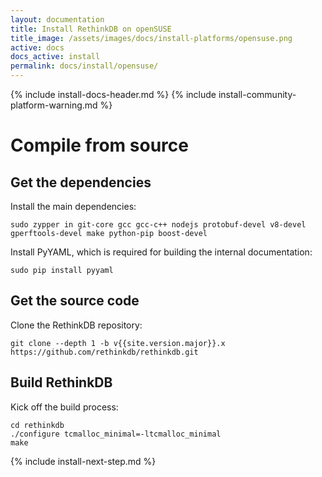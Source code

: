 ```yaml
---
layout: documentation
title: Install RethinkDB on openSUSE
title_image: /assets/images/docs/install-platforms/opensuse.png
active: docs
docs_active: install
permalink: docs/install/opensuse/
---
```

{% include install-docs-header.md %}
{% include install-community-platform-warning.md %}
# Compile from source #

## Get the dependencies ##

Install the main dependencies:

```
sudo zypper in git-core gcc gcc-c++ nodejs protobuf-devel v8-devel gperftools-devel make python-pip boost-devel
```

Install PyYAML, which is required for building the internal documentation:

```
sudo pip install pyyaml
```

## Get the source code ##
Clone the RethinkDB repository:

```
git clone --depth 1 -b v{{site.version.major}}.x https://github.com/rethinkdb/rethinkdb.git
```

## Build RethinkDB ##

Kick off the build process:

```
cd rethinkdb
./configure tcmalloc_minimal=-ltcmalloc_minimal
make
```

{% include install-next-step.md %}
